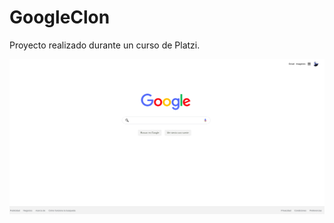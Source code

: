 # GoogleClon
Proyecto realizado durante un curso de Platzi.

![Aquí la descripción de la imagen por si no carga](https://github.com/erikhernandezv/GoogleClon/blob/master/GoogleClon.png)
